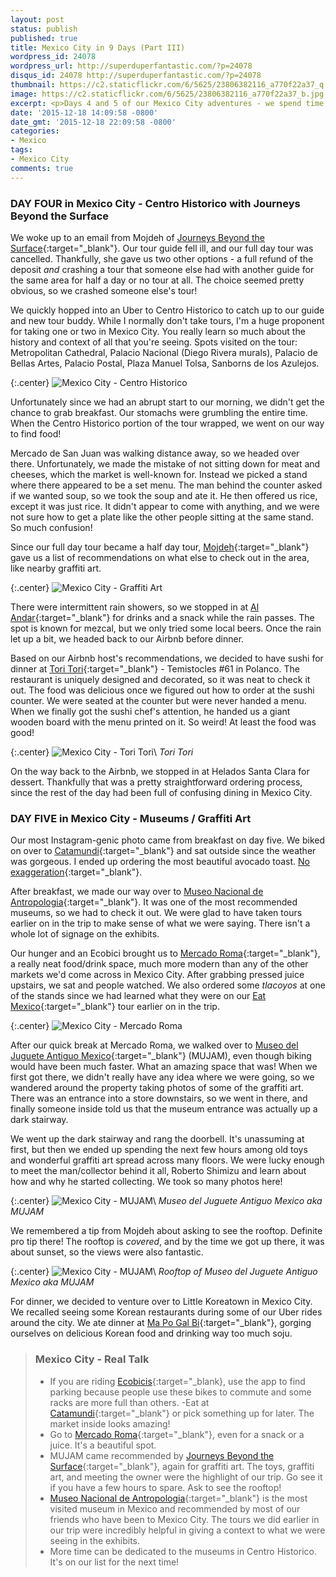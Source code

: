 ```yaml
---
layout: post
status: publish
published: true
title: Mexico City in 9 Days (Part III)
wordpress_id: 24078
wordpress_url: http://superduperfantastic.com/?p=24078
disqus_id: 24078 http://superduperfantastic.com/?p=24078
thumbnail: https://c2.staticflickr.com/6/5625/23806382116_a770f22a37_q.jpg
image: https://c2.staticflickr.com/6/5625/23806382116_a770f22a37_b.jpg
excerpt: <p>Days 4 and 5 of our Mexico City adventures - we spend time exploring Centro Historico with a guide from <a href="http://travelmexicocity.com.mx/" target="_blank">Journeys Beyond the Surface</a> and then checking out Museo Nacional de Antropologia and MUJAM.</p>
date: '2015-12-18 14:09:58 -0800'
date_gmt: '2015-12-18 22:09:58 -0800'
categories:
- Mexico
tags:
- Mexico City
comments: true
---
```

### DAY FOUR in Mexico City - Centro Historico with Journeys Beyond the Surface ###

We woke up to an email from Mojdeh of [Journeys Beyond the Surface](http://travelmexicocity.com.mx/){:target="_blank"}. Our tour guide fell ill, and our full day tour was cancelled. Thankfully, she gave us two other options - a full refund of the deposit *and* crashing a tour that someone else had with another guide for the same area for half a day or no tour at all. The choice seemed pretty obvious, so we crashed someone else's tour! 

We quickly hopped into an Uber to Centro Historico to catch up to our guide and new tour buddy. While I normally don't take tours, I'm a huge proponent for taking one or two in Mexico City. You really learn so much about the history and context of all that you're seeing. Spots visited on the tour: Metropolitan Cathedral, Palacio Nacional (Diego Rivera murals), Palacio de Bellas Artes, Palacio Postal, Plaza Manuel Tolsa, Sanborns de los Azulejos.

{:.center}
![Mexico City - Centro Historico](https://c2.staticflickr.com/6/5643/23536547660_f2ddc8eb0d_b.jpg "Mexico City - Centro Historico")

Unfortunately since we had an abrupt start to our morning, we didn't get the chance to grab breakfast. Our stomachs were grumbling the entire time. When the Centro Historico portion of the tour wrapped, we went on our way to find food!

Mercado de San Juan was walking distance away, so we headed over there. Unfortunately, we made the mistake of not sitting down for meat and cheeses, which the market is well-known for. Instead we picked a stand where there appeared to be a set menu. The man behind the counter asked if we wanted soup, so we took the soup and ate it. He then offered us rice, except it was just rice. It didn't appear to come with anything, and we were not sure how to get a plate like the other people sitting at the same stand. So much confusion! 

Since our full day tour became a half day tour, [Mojdeh](http://travelmexicocity.com.mx/){:target="_blank"} gave us a list of recommendations on what else to check out in the area, like nearby graffiti art. 

{:.center}
![Mexico City - Graffiti Art](https://c2.staticflickr.com/6/5625/23806382116_a770f22a37_b.jpg)

There were intermittent rain showers, so we stopped in at [Al Andar](http://www.yelp.com/biz/al-andar-m%C3%A9xico-3){:target="_blank"} for drinks and a snack while the rain passes. The spot is known for mezcal, but we only tried some local beers. Once the rain let up a bit, we headed back to our Airbnb before dinner.

Based on our Airbnb host's recommendations, we decided to have sushi for dinner at [Tori Tori](http://toritori.com.mx/){:target="_blank"} - Temistocles #61 in Polanco. The restaurant is uniquely designed and decorated, so it was neat to check it out. The food was delicious once we figured out how to order at the sushi counter. We were seated at the counter but were never handed a menu. When we finally got the sushi chef's attention, he handed us a giant wooden board with the menu printed on it. So weird! At least the food was good!

{:.center}
![Mexico City - Tori Tori](https://c1.staticflickr.com/1/739/23724247352_69613eeba1_b.jpg)\\
*Tori Tori*

On the way back to the Airbnb, we stopped in at Helados Santa Clara for dessert. Thankfully that was a pretty straightforward ordering process, since the rest of the day had been full of confusing dining in Mexico City.

### DAY FIVE in Mexico City - Museums / Graffiti Art ###

Our most Instagram-genic photo came from breakfast on day five. We biked on over to [Catamundi](http://catamundi.com){:target="_blank"} and sat outside since the weather was gorgeous. I ended up ordering the most beautiful avocado toast. [No exaggeration](https://www.instagram.com/p/9u2F6mOBmZ/?taken-by=superduperfantastic){:target="_blank"}.

After breakfast, we made our way over to [Museo Nacional de Antropologia](http://mna.inah.gob.mx/index.html){:target="_blank"}. It was one of the most recommended museums, so we had to check it out. We were glad to have taken tours earlier on in the trip to make sense of what we were saying. There isn't a whole lot of signage on the exhibits.

Our hunger and an Ecobici brought us to [Mercado Roma](http://mercadoroma.com/){:target="_blank"}, a really neat food/drink space, much more modern than any of the other markets we'd come across in Mexico City. After grabbing pressed juice upstairs, we sat and people watched. We also ordered some *tlacoyos* at one of the stands since we had learned what they were on our [Eat Mexico](http://eatmexico.com/){:target="_blank"} tour earlier on in the trip. 

{:.center}
![Mexico City - Mercado Roma](https://c1.staticflickr.com/1/582/23509525496_3901059689_b.jpg)

After our quick break at Mercado Roma, we walked over to [Museo del Juguete Antiguo Mexico](http://museodeljuguete.mx/){:target="_blank"} (MUJAM), even though biking would have been much faster. What an amazing space that was! When we first got there, we didn't really have any idea where we were going, so we wandered around the property taking photos of some of the graffiti art. There was an entrance into a store downstairs, so we went in there, and finally someone inside told us that the museum entrance was actually up a dark stairway.

We went up the dark stairway and rang the doorbell. It's unassuming at first, but then we ended up spending the next few hours among old toys and wonderful graffiti art spread across many floors. We were lucky enough to meet the man/collector behind it all, Roberto Shimizu and learn about how and why he started collecting. We took so many photos here!

{:.center}
![Mexico City - MUJAM](https://c1.staticflickr.com/1/678/23207376123_7e22a604f1_b.jpg)\\
*Museo del Juguete Antiguo Mexico aka MUJAM*

We remembered a tip from Mojdeh about asking to see the rooftop. Definite pro tip there! The rooftop is *covered*, and by the time we got up there, it was about sunset, so the views were also fantastic.

{:.center}
![Mexico City - MUJAM](https://c2.staticflickr.com/6/5806/23466253429_1345bd6fe0_b.jpg)\\
*Rooftop of Museo del Juguete Antiguo Mexico aka MUJAM*

For dinner, we decided to venture over to Little Koreatown in Mexico City. We recalled seeing some Korean restaurants during some of our Uber rides around the city. We ate dinner at [Ma Po Gal Bi](https://www.facebook.com/pages/Mapo-Gal-Bi/172045342930531?rf=436111446446597){:target="_blank"}, gorging ourselves on delicious Korean food and drinking way too much soju.

>### Mexico City - Real Talk ###
>- If you are riding [Ecobicis](www.ecobici.df.gob.mx/en){:target="_blank}, use the app to find parking because people use these bikes to commute and some racks are more full than others. 
>-Eat at [Catamundi](http://catamundi.com){:target="_blank"} or pick something up for later. The market inside looks amazing!
>- Go to [Mercado Roma](http://mercadoroma.com/){:target="_blank"}, even for a snack or a juice. It's a beautiful spot.
>- MUJAM came recommended by [Journeys Beyond the Surface](http://travelmexicocity.com.mx/){:target="_blank"}, again for graffiti art. The toys, graffiti art, and meeting the owner were the highlight of our trip. Go see it if you have a few hours to spare. Ask to see the rooftop!
>- [Museo Nacional de Antropologia](http://mna.inah.gob.mx/index.html){:target="_blank"} is the most visited museum in Mexico and recommended by most of our friends who have been to Mexico City. The tours we did earlier in our trip were incredibly helpful in giving a context to what we were seeing in the exhibits.
>- More time can be dedicated to the museums in Centro Historico. It's on our list for the next time!
